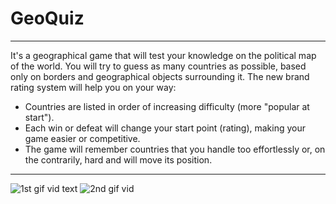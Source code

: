 # GeoQuiz

--------------------

It's a geographical game that will test your knowledge on the political map of the world. You will try to guess as many countries as possible, based only on borders and geographical objects surrounding it.
The new brand rating system will help you on your way:

- Countries are listed in order of increasing difficulty (more "popular at start").
- Each win or defeat will change your start point (rating), making your game easier or competitive.
- The game will remember countries that you handle too effortlessly or, on the contrarily, hard and will move its position.

--------------------

![1st gif vid](https://user-images.githubusercontent.com/31826511/126226271-6682d6ae-ed2d-42a3-9678-65980b950a8e.gif)
text
![2nd gif vid](https://user-images.githubusercontent.com/31826511/126226264-b0c75143-00d1-42d2-b0f4-61b95c72a918.gif)
